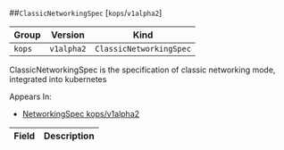 ##`ClassicNetworkingSpec` [`kops`/`v1alpha2`]

Group        | Version     | Kind
------------ | ---------- | -----------
`kops` | `v1alpha2` | `ClassicNetworkingSpec`



ClassicNetworkingSpec is the specification of classic networking mode, integrated into kubernetes

<aside class="notice">
Appears In:

<ul> 
<li><a href="#networkingspec-v1alpha2-kops">NetworkingSpec kops/v1alpha2</a></li>
</ul></aside>

Field        | Description
------------ | -----------

